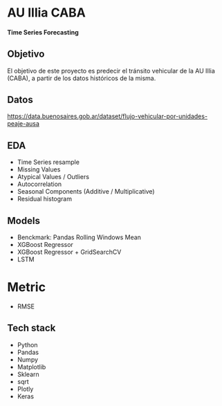 
# AU Illia CABA
#### Time Series Forecasting



## Objetivo

El objetivo de este proyecto es predecir el tránsito vehicular de la AU Illia (CABA), a partir de los datos históricos de la misma.

## Datos

https://data.buenosaires.gob.ar/dataset/flujo-vehicular-por-unidades-peaje-ausa

## EDA

- Time Series resample
- Missing Values
- Atypical Values / Outliers
- Autocorrelation
- Seasonal Components (Additive / Multiplicative)
- Residual histogram

## Models

- Benckmark: Pandas Rolling Windows Mean
- XGBoost Regressor 
- XGBoost Regressor + GridSearchCV
- LSTM

# Metric

- RMSE

## Tech stack

- Python
- Pandas
- Numpy
- Matplotlib
- Sklearn
- sqrt
- Plotly
- Keras